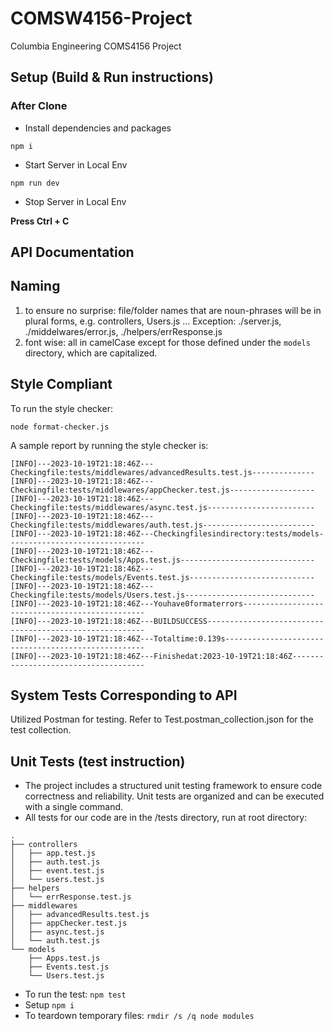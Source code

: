 # COMSW4156-Project

Columbia Engineering COMS4156 Project
## Setup (Build & Run instructions)
### After Clone

-   Install dependencies and packages

```
npm i
```

-   Start Server in Local Env

```
npm run dev
```

-   Stop Server in Local Env

**Press Ctrl + C**

## API Documentation


## Naming

1. to ensure no surprise: file/folder names that are noun-phrases will be in plural forms, e.g. controllers, Users.js ...
   Exception: ./server.js, ./middelwares/error.js, ./helpers/errResponse.js
2. font wise: all in camelCase except for those defined under the `models` directory, which are capitalized.
   
## 	Style Compliant
To run the style checker:
```
node format-checker.js
```
A sample report by running the style checker is: 
```
[INFO]---2023-10-19T21:18:46Z---Checkingfile:tests/middlewares/advancedResults.test.js--------------
[INFO]---2023-10-19T21:18:46Z---Checkingfile:tests/middlewares/appChecker.test.js-------------------
[INFO]---2023-10-19T21:18:46Z---Checkingfile:tests/middlewares/async.test.js------------------------
[INFO]---2023-10-19T21:18:46Z---Checkingfile:tests/middlewares/auth.test.js-------------------------
[INFO]---2023-10-19T21:18:46Z---Checkingfilesindirectory:tests/models-------------------------------
[INFO]---2023-10-19T21:18:46Z---Checkingfile:tests/models/Apps.test.js------------------------------
[INFO]---2023-10-19T21:18:46Z---Checkingfile:tests/models/Events.test.js----------------------------
[INFO]---2023-10-19T21:18:46Z---Checkingfile:tests/models/Users.test.js-----------------------------
[INFO]---2023-10-19T21:18:46Z---Youhave0formaterrors------------------------------------------------
[INFO]---2023-10-19T21:18:46Z---BUILDSUCCESS--------------------------------------------------------
[INFO]---2023-10-19T21:18:46Z---Totaltime:0.139s----------------------------------------------------
[INFO]---2023-10-19T21:18:46Z---Finishedat:2023-10-19T21:18:46Z-------------------------------------
```
## System Tests Corresponding to API

Utilized Postman for testing. Refer to Test.postman_collection.json for the test collection.

## Unit Tests (test instruction)
- The project includes a structured unit testing framework to ensure code correctness and reliability. Unit tests are organized and can be executed with a single command.
- All tests for our code are in the /tests directory, run at root directory:
```
.
├── controllers
│   ├── app.test.js
│   ├── auth.test.js
│   ├── event.test.js
│   └── users.test.js
├── helpers
│   └── errResponse.test.js
├── middlewares
│   ├── advancedResults.test.js
│   ├── appChecker.test.js
│   ├── async.test.js
│   └── auth.test.js
└── models
    ├── Apps.test.js
    ├── Events.test.js
    └── Users.test.js
```
- To run the test: ```npm test```
- Setup ```npm i```
- To teardown temporary files: ```rmdir /s /q node modules```
